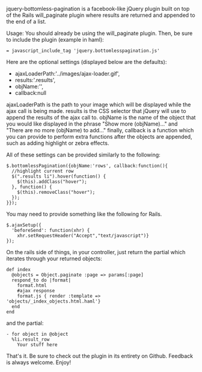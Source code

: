 jquery-bottomless-pagination is a facebook-like jQuery plugin built on top of the Rails will_paginate plugin where results are returned and appended to the end of a list.

Usage:
You should already be using the will_paginate plugin.
Then, be sure to include the plugin (example in haml):

    = javascript_include_tag 'jquery.bottomlesspagination.js'

Here are the optional settings (displayed below are the defaults):

* ajaxLoaderPath:'../images/ajax-loader.gif',
* results:'.results',
* objName:'',
* callback:null

ajaxLoaderPath is the path to your image which will be displayed while the ajax call is being made.
results is the CSS selector that jQuery will use to append the results of the ajax call to.
objName is the name of the object that you would like displayed in the phrase "Show more (objName)..." and "There are no more (objName) to add..."
finally, callback is a function which you can provide to perform extra functions after the objects are appended, such as adding highlight or zebra effects.

All of these settings can be provided similarly to the following:

    $.bottomlessPagination({objName:'rows', callback:function(){
      //highlight current row
      $(".results li").hover(function() {
        $(this).addClass("hover");
      }, function() {
        $(this).removeClass("hover");
      });
    }});

You may need to provide something like the following for Rails.

    $.ajaxSetup({ 
      'beforeSend': function(xhr) {
        xhr.setRequestHeader("Accept","text/javascript")} 
    });

On the rails side of things, in your controller, just return the partial which iterates through your returned objects:

    def index
      @objects = Object.paginate :page => params[:page]
      respond_to do |format|
        format.html
        #ajax response
        format.js { render :template => 'objects/_index_objects.html.haml'}
      end
    end

and the partial:

    - for object in @object
      %li.result_row
        Your stuff here

That's it.  Be sure to check out the plugin in its entirety on Github.  Feedback is always welcome.  Enjoy!
